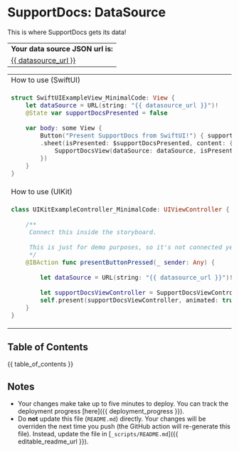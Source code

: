# SupportDocs: DataSource
This is where SupportDocs gets its data!

<table>
  <tr>
    <td>
      <strong>Your data source JSON url is:
    </td>
  </tr>
  <tr>
    <td>
      <a id="datasource_url" href="{{ datasource_url }}">{{ datasource_url }}</a>
    </td>
  </tr>
</table>

<table>
  <tr>
    <td>
      How to use (SwiftUI)
    </td>
  </tr>
  <tr>
  <td>
     
  ```Swift
  struct SwiftUIExampleView_MinimalCode: View {
      let dataSource = URL(string: "{{ datasource_url }}")!
      @State var supportDocsPresented = false
      
      var body: some View {
          Button("Present SupportDocs from SwiftUI!") { supportDocsPresented = true }
          .sheet(isPresented: $supportDocsPresented, content: {
              SupportDocsView(dataSource: dataSource, isPresented: $supportDocsPresented)
          })
      }
  }
  ```
  </td>
  </tr>
  
  <tr>
    <td>
      How to use (UIKit)
    </td>
  </tr>
  <tr>
  <td>
     
  ```Swift
  class UIKitExampleController_MinimalCode: UIViewController {
    
      /**
       Connect this inside the storyboard.
       
       This is just for demo purposes, so it's not connected yet.
       */
      @IBAction func presentButtonPressed(_ sender: Any) {
        
          let dataSource = URL(string: "{{ datasource_url }}")!
        
          let supportDocsViewController = SupportDocsViewController(dataSource: dataSource)
          self.present(supportDocsViewController, animated: true, completion: nil)
      }
  }
  ```
  </td>
  </tr>
</table>

## Table of Contents
{{ table_of_contents }}

## Notes
- Your changes make take up to five minutes to deploy. You can track the deployment progress [here]({{ deployment_progress }}).
- Do **not** update this file (`README.md`) directly. Your changes will be overriden the next time you push (the GitHub action will re-generate this file). Instead, update the file in [`_scripts/README.md`]({{ editable_readme_url }}). 
